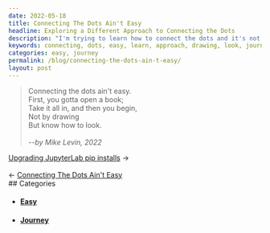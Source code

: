 ```yaml
---
date: 2022-05-18
title: Connecting The Dots Ain't Easy
headline: Exploring a Different Approach to Connecting the Dots
description: "I'm trying to learn how to connect the dots and it's not easy. I'm taking a different approach: instead of drawing first, I'm learning how to look. Join me on my journey to figure out how to connect the dots and start seeing the bigger picture."
keywords: connecting, dots, easy, learn, approach, drawing, look, journey, figure, open, book, take, in, start
categories: easy, journey
permalink: /blog/connecting-the-dots-ain-t-easy/
layout: post
---
```



> Connecting the dots ain't easy.<br />
> First, you gotta open a book;<br />
> Take it all in, and then you begin,<br />
> Not by drawing<br />
> But know how to look.<br />
> <br />
> <cite>--by Mike Levin, 2022</cite><br />


<div class="post-nav"><div class="post-nav-next"><a href="/blog/upgrading-jupyterlab-pip-installs">Upgrading JupyterLab pip installs</a><span class="arrow">&nbsp;&rarr;</span></div> &nbsp; <div class="post-nav-prev"><span class="arrow">&larr;&nbsp;</span><a href="/blog/connecting-the-dots-ain-t-easy">Connecting The Dots Ain't Easy</a></div></div>
## Categories

<ul>
<li><h4><a href='/easy/'>Easy</a></h4></li>
<li><h4><a href='/journey/'>Journey</a></h4></li></ul>